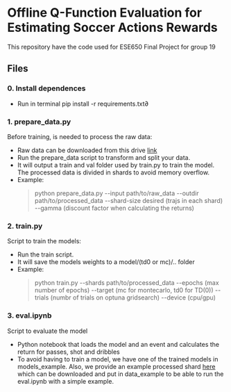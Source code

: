 # Offline Q-Function Evaluation for Estimating Soccer Actions Rewards

This repository have the code used for ESE650 Final Project for group 19

## Files
### 0. Install dependences
- Run in terminal pip install -r requirements.txt∂

### 1. prepare_data.py
Before training, is needed to process the raw data:
- Raw data can be downloaded from this drive [link](https://drive.google.com/file/d/1xfwpLU3eR2xzAf-rAJM9gpkL1oPUo7FP/view?usp=sharing)
- Run the prepare_data script to transform and split your data.
- It will output a train and val folder used by train.py to train the model. The processed data is divided in shards to avoid memory overflow.
- Example:
  > python prepare_data.py --input path/to/raw_data --outdir path/to/processed_data --shard-size desired (trajs in each shard) --gamma (discount factor when calculating the returns)

### 2. train.py
Script to train the models:
- Run the train script.
- It will save the models weights to a model/(td0 or mc)/.. folder
- Example:
  > python train.py --shards path/to/processed_data --epochs (max number of epochs) --target (mc for montecarlo, td0 for TD(0)) --trials (numbr of trials on optuna gridsearch) --device (cpu/gpu)

### 3. eval.ipynb
Script to evaluate the model
- Python notebook that loads the model and an event and calculates the return for passes, shot and dribbles
- To avoid having to train a model, we have one of the trained models in models_example. Also, we provide an example processed shard [here](https://drive.google.com/file/d/1xfwpLU3eR2xzAf-rAJM9gpkL1oPUo7FP/view?usp=sharing)  which can be downloaded and put in data_example to be able to run the eval.ipynb with a simple example.